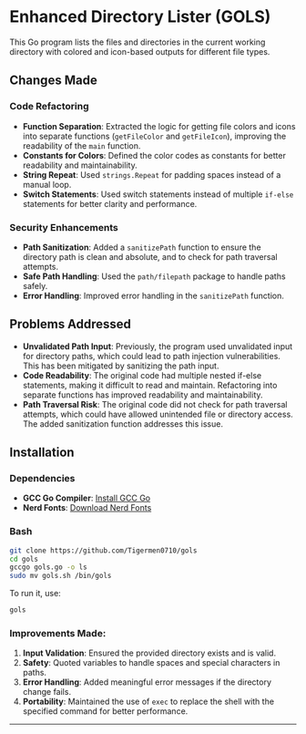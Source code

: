 # Enhanced Directory Lister (GOLS)

This Go program lists the files and directories in the current working directory with colored and icon-based outputs for different file types.

## Changes Made

### Code Refactoring
- **Function Separation**: Extracted the logic for getting file colors and icons into separate functions (`getFileColor` and `getFileIcon`), improving the readability of the `main` function.
- **Constants for Colors**: Defined the color codes as constants for better readability and maintainability.
- **String Repeat**: Used `strings.Repeat` for padding spaces instead of a manual loop.
- **Switch Statements**: Used switch statements instead of multiple `if-else` statements for better clarity and performance.

### Security Enhancements
- **Path Sanitization**: Added a `sanitizePath` function to ensure the directory path is clean and absolute, and to check for path traversal attempts.
- **Safe Path Handling**: Used the `path/filepath` package to handle paths safely.
- **Error Handling**: Improved error handling in the `sanitizePath` function.

## Problems Addressed
- **Unvalidated Path Input**: Previously, the program used unvalidated input for directory paths, which could lead to path injection vulnerabilities. This has been mitigated by sanitizing the path input.
- **Code Readability**: The original code had multiple nested if-else statements, making it difficult to read and maintain. Refactoring into separate functions has improved readability and maintainability.
- **Path Traversal Risk**: The original code did not check for path traversal attempts, which could have allowed unintended file or directory access. The added sanitization function addresses this issue.

## Installation

### Dependencies
- **GCC Go Compiler**: [Install GCC Go](https://go.dev/doc/install/gccgo)
- **Nerd Fonts**: [Download Nerd Fonts](https://www.nerdfonts.com/font-downloads)

### Bash
```bash
git clone https://github.com/Tigermen0710/gols
cd gols
gccgo gols.go -o ls
sudo mv gols.sh /bin/gols
```

To run it, use:
```bash
gols
```

### Improvements Made:
1. **Input Validation**: Ensured the provided directory exists and is valid.
2. **Safety**: Quoted variables to handle spaces and special characters in paths.
3. **Error Handling**: Added meaningful error messages if the directory change fails.
4. **Portability**: Maintained the use of `exec` to replace the shell with the specified command for better performance.

---

